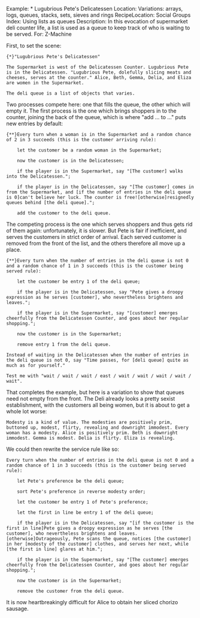 Example: * Lugubrious Pete's Delicatessen
Location: Variations: arrays, logs, queues, stacks, sets, sieves and rings
RecipeLocation: Social Groups
Index: Using lists as queues
Description: In this evocation of supermarket deli counter life, a list is used as a queue to keep track of who is waiting to be served.
For: Z-Machine

  
First, to set the scene:

  

``` inform7
{*}"Lugubrious Pete's Delicatessen"

The Supermarket is west of the Delicatessen Counter. Lugubrious Pete is in the Delicatessen. "Lugubrious Pete, dolefully slicing meats and cheeses, serves at the counter." Alice, Beth, Gemma, Delia, and Eliza are women in the Supermarket.

The deli queue is a list of objects that varies.
```

  
Two processes compete here: one that fills the queue, the other which will empty it. The first process is the one which brings shoppers in to the counter, joining the back of the queue, which is where "add ... to ..." puts new entries by default:

  

``` inform7
{**}Every turn when a woman is in the Supermarket and a random chance of 2 in 3 succeeds (this is the customer arriving rule):

	let the customer be a random woman in the Supermarket;

	now the customer is in the Delicatessen;

	if the player is in the Supermarket, say "[The customer] walks into the Delicatessen.";

	if the player is in the Delicatessen, say "[The customer] comes in from the Supermarket, and [if the number of entries in the deli queue is 0]can't believe her luck. The counter is free![otherwise]resignedly queues behind [the deli queue].";

	add the customer to the deli queue.
```

  
The competing process is the one which serves shoppers and thus gets rid of them again: unfortunately, it is slower. But Pete is fair if inefficient, and serves the customers in strict order of arrival. Each served customer is removed from the front of the list, and the others therefore all move up a place.

  

``` inform7
{**}Every turn when the number of entries in the deli queue is not 0 and a random chance of 1 in 3 succeeds (this is the customer being served rule):

	let the customer be entry 1 of the deli queue;

	if the player is in the Delicatessen, say "Pete gives a droopy expression as he serves [customer], who nevertheless brightens and leaves.";

	if the player is in the Supermarket, say "[customer] emerges cheerfully from the Delicatessen Counter, and goes about her regular shopping.";

	now the customer is in the Supermarket;

	remove entry 1 from the deli queue.

Instead of waiting in the Delicatessen when the number of entries in the deli queue is not 0, say "Time passes, for [deli queue] quite as much as for yourself."

Test me with "wait / wait / wait / east / wait / wait / wait / wait / wait".
```

  
That completes the example, but here is a variation to show that queues need not empty from the front. The Deli already looks a pretty sexist establishment, with the customers all being women, but it is about to get a whole lot worse:

  

``` inform7
Modesty is a kind of value. The modesties are positively prim, buttoned up, modest, flirty, revealing and downright immodest. Every woman has a modesty. Alice is positively prim. Beth is downright immodest. Gemma is modest. Delia is flirty. Eliza is revealing.
```

  
We could then rewrite the service rule like so:

  

``` inform7
Every turn when the number of entries in the deli queue is not 0 and a random chance of 1 in 3 succeeds (this is the customer being served rule):

	let Pete's preference be the deli queue;

	sort Pete's preference in reverse modesty order;

	let the customer be entry 1 of Pete's preference;

	let the first in line be entry 1 of the deli queue;

	if the player is in the Delicatessen, say "[if the customer is the first in line]Pete gives a droopy expression as he serves [the customer], who nevertheless brightens and leaves.[otherwise]Outrageously, Pete scans the queue, notices [the customer] in her [modesty of the customer] clothes, and serves her next, while [the first in line] glares at him.";

	if the player is in the Supermarket, say "[The customer] emerges cheerfully from the Delicatessen Counter, and goes about her regular shopping.";

	now the customer is in the Supermarket;

	remove the customer from the deli queue.
```

  
It is now heartbreakingly difficult for Alice to obtain her sliced chorizo sausage.

